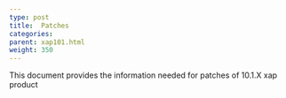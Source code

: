 ```yaml
---
type: post
title:  Patches
categories:
parent: xap101.html
weight: 350
---
```


This document provides the information needed for patches of 10.1.X xap product

